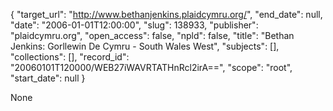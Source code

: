 {
  "target_url": "http://www.bethanjenkins.plaidcymru.org/", 
  "end_date": null, 
  "date": "2006-01-01T12:00:00", 
  "slug": 138933, 
  "publisher": "plaidcymru.org", 
  "open_access": false, 
  "npld": false, 
  "title": "Bethan Jenkins: Gorllewin De Cymru - South Wales West", 
  "subjects": [], 
  "collections": [], 
  "record_id": "20060101T120000/WEB27iWAVRTATHnRcl2irA==", 
  "scope": "root", 
  "start_date": null
}

None